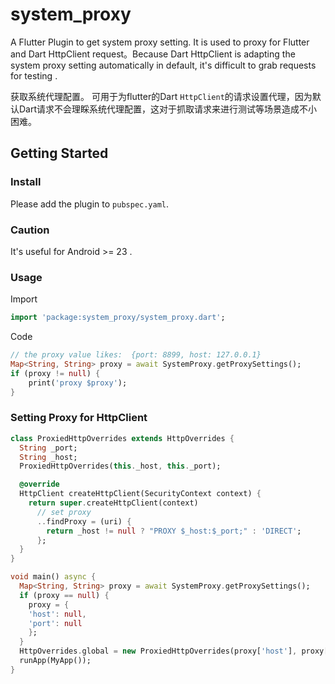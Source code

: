 # system_proxy

A Flutter Plugin to get system proxy setting. It is used to proxy for Flutter and Dart HttpClient request。Because Dart HttpClient is adapting the system proxy setting automatically in default, it's  difficult to grab requests for testing .

获取系统代理配置。
可用于为flutter的Dart `HttpClient`的请求设置代理，因为默认Dart请求不会理睬系统代理配置，这对于抓取请求来进行测试等场景造成不小困难。

## Getting Started

### Install

Please add the plugin to `pubspec.yaml`.

### Caution

It's useful for Android >= 23 .

### Usage

Import
```Dart
import 'package:system_proxy/system_proxy.dart';
```

Code
```Dart
// the proxy value likes:  {port: 8899, host: 127.0.0.1}
Map<String, String> proxy = await SystemProxy.getProxySettings();
if (proxy != null) {
    print('proxy $proxy');
}
```

### Setting Proxy for HttpClient

```Dart
class ProxiedHttpOverrides extends HttpOverrides {
  String _port;
  String _host;
  ProxiedHttpOverrides(this._host, this._port);

  @override
  HttpClient createHttpClient(SecurityContext context) {
    return super.createHttpClient(context)
      // set proxy
      ..findProxy = (uri) {
        return _host != null ? "PROXY $_host:$_port;" : 'DIRECT';
      };
  }
}

void main() async {
  Map<String, String> proxy = await SystemProxy.getProxySettings();
  if (proxy == null) {
    proxy = {
    'host': null,
    'port': null
    };
  }
  HttpOverrides.global = new ProxiedHttpOverrides(proxy['host'], proxy['port']);
  runApp(MyApp());
}
```
